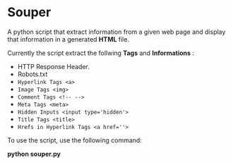 # Souper
A python script that extract information from a given web page and display that information in a generated **HTML** file.

Currently the script extract the follwing **Tags** and **Informations** : 

* HTTP Response Header.
* Robots.txt
* ```Hyperlink Tags <a> ```
* ```Image Tags <img> ```
* ```Comment Tags <!-- --> ```
* ```Meta Tags <meta>```
* ```Hidden Inputs <input type='hidden'> ```
* ```Title Tags <title> ```
* ```Hrefs in Hyperlink Tags <a href=''> ```

To use the script, use the following command:

**python souper.py**

